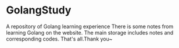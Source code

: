 # GolangStudy
A repository of Golang learning experience
There is some notes from learning Golang on the website.
The main storage includes notes and corresponding codes.
That's all.Thank you~
